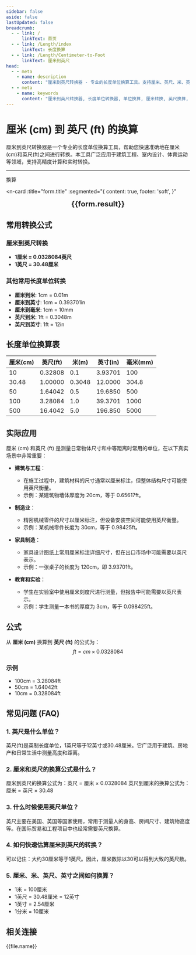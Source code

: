 ```yaml
---
sidebar: false
aside: false
lastUpdated: false
breadcrumb:
  - - link: /
      linkText: 首页
  - - link: /Length/index
      linkText: 长度换算
  - - link: /Length/Centimeter-to-Foot
      linkText: 厘米到英尺
head:
  - - meta
    - name: description
      content: "厘米到英尺转换器 - 专业的长度单位换算工具。支持厘米、英尺、米、英寸等多种单位转换，提供精确的换算公式和实用转换表。"
  - - meta
    - name: keywords
      content: "厘米到英尺转换器, 长度单位转换器, 单位换算, 厘米转换, 英尺换算, cm转换, ft换算, 尺寸换算器, 长度换算, 厘米和米换算, 英尺换算厘米, 英寸厘米, 长度单位换算表, 米尺, 量尺, 直尺在线测量"
---
```

# 厘米 (cm) 到 英尺 (ft) 的换算

厘米到英尺转换器是一个专业的长度单位换算工具，帮助您快速准确地在厘米(cm)和英尺(ft)之间进行转换。本工具广泛应用于建筑工程、室内设计、体育运动等领域，支持高精度计算和实时转换。

---
<script setup>
import { onMounted, reactive, inject, ref } from 'vue'
import { NButton, NForm, NFormItem, NInput, NInputNumber, NSelect, NCard, useMessage,NGrid ,NGi } from 'naive-ui'
import { defineClientComponent } from 'vitepress'
import { Length } from '../../files';
const seoKey = ['单位转换器','单位换算','长度单位转换器','长度单位转换','尺寸换算','长度单位换算','长度单位换算表','厘米转换','厘米和米换算','米厘米分米毫米的换算','cm和m换算','cm是什么','厘米单位','cm换算','厘米和米的换算公式','厘米 英寸','一厘米等于多少米','公分是什么单位','cm是什么意思','厘米和米','尺寸转换器','量尺','米尺','长度换算器','厘米换算','一厘米','cm是什么单位','长度转换','直尺在线测量','英尺换算厘米','英寸 厘米','尺寸换算器','长度','分米','尺寸转换','刻度尺','厘米换算米','一厘米等于多少毫米','长度单位','毫米和厘米','寸','英尺和厘米的换算','尺','一米等于多少厘米','长度换算','公分','尺寸','一公分等于多少厘米','英尺换算','cm','长度单位换算','尺寸换算','英寸换算','mm','厘米换算英寸']
const convert = inject('convert')

const form = reactive({
  number: null,
  result: '',
  title: '厘米到英尺的换算',
})

const convertHandler = () => {
  if (form.number !== null && !isNaN(form.number)) {
    const convertedValue = parseFloat(form.number) * 0.0328084
    form.result = `${form.number}cm = ${convertedValue.toFixed(5)}ft`
  } else {
    form.result = '请输入有效的数值。'
  }
}
</script>

<n-form size="large" :model="form">
  <n-form-item label="厘米 (cm)">
    <n-input-number v-model:value="form.number" placeholder="输入厘米" style="width: 100%" />
  </n-form-item>
  <n-form-item>
    <n-button type="info" @click="convertHandler" block>换算</n-button>
  </n-form-item>
</n-form>

<n-card 
  :title="form.title"
  :segmented="{
    content: true,
    footer: 'soft',
  }"
>
  <div  style="text-align:center;font-size:20px;">
    <strong>{{form.result}}</strong>
  </div>
  <template #footer>
    <div>
      <span v-for="item of seoKey">{{item}}，</span>
    </div>
  </template>
</n-card>

## 常用转换公式

### 厘米到英尺转换
- **1厘米 = 0.0328084英尺**
- **1英尺 = 30.48厘米**

### 其他常用长度单位转换
- **厘米到米**: 1cm = 0.01m
- **厘米到英寸**: 1cm = 0.393701in
- **厘米到毫米**: 1cm = 10mm
- **英尺到米**: 1ft = 0.3048m
- **英尺到英寸**: 1ft = 12in

## 长度单位换算表

| 厘米(cm) | 英尺(ft) | 米(m) | 英寸(in) | 毫米(mm) |
|----------|----------|-------|----------|----------|
| 10 | 0.32808 | 0.1 | 3.93701 | 100 |
| 30.48 | 1.00000 | 0.3048 | 12.0000 | 304.8 |
| 50 | 1.64042 | 0.5 | 19.6850 | 500 |
| 100 | 3.28084 | 1.0 | 39.3701 | 1000 |
| 500 | 16.4042 | 5.0 | 196.850 | 5000 |

## 实际应用

厘米 (cm) 和英尺 (ft) 是测量日常物体尺寸和中等距离时常用的单位，在以下真实场景中非常重要：

- **建筑与工程**：
  - 在施工过程中，建筑材料的尺寸通常以厘米标注，但整体结构尺寸可能使用英尺衡量。
  - 示例：某建筑物墙体厚度为 20cm，等于 0.65617ft。

- **制造业**：
  - 精密机械零件的尺寸以厘米标注，但设备安装空间可能使用英尺衡量。
  - 示例：某机械零件长度为 30cm，等于 0.98425ft。

- **家具制造**：
  - 家具设计图纸上常用厘米标注详细尺寸，但在出口市场中可能需要以英尺表示。
  - 示例：一张桌子的长度为 120cm，即 3.93701ft。

- **教育和实验**：
  - 学生在实验室中使用厘米刻度尺进行测量，但报告中可能需要以英尺表示。
  - 示例：学生测量一本书的厚度为 3cm，等于 0.098425ft。

## 公式

从 **厘米 (cm)** 换算到 **英尺 (ft)** 的公式为：
$$ ft = cm \times 0.0328084 $$

### 示例
- 100cm = 3.28084ft
- 50cm = 1.64042ft
- 10cm = 0.328084ft

## 常见问题 (FAQ)

### 1. 英尺是什么单位？
英尺(ft)是英制长度单位，1英尺等于12英寸或30.48厘米。它广泛用于建筑、房地产和日常生活中测量高度和距离。

### 2. 厘米和英尺的换算公式是什么？
厘米到英尺的换算公式为：英尺 = 厘米 × 0.0328084
英尺到厘米的换算公式为：厘米 = 英尺 × 30.48

### 3. 什么时候使用英尺单位？
英尺主要在美国、英国等国家使用，常用于测量人的身高、房间尺寸、建筑物高度等。在国际贸易和工程项目中也经常需要英尺换算。

### 4. 如何快速估算厘米到英尺的转换？
可以记住：大约30厘米等于1英尺。因此，厘米数除以30可以得到大致的英尺数。

### 5. 厘米、米、英尺、英寸之间如何换算？
- 1米 = 100厘米
- 1英尺 = 30.48厘米 = 12英寸
- 1英寸 = 2.54厘米
- 1分米 = 10厘米

## 相关连接
<n-grid x-gap="12" :cols="2">
  <n-gi v-for="(file, index) in Length" :key="index">
    <n-button
      text
      tag="a"
      :href="file.path"
      type="info"
    >
      {{file.name}}
    </n-button>
  </n-gi>
</n-grid>